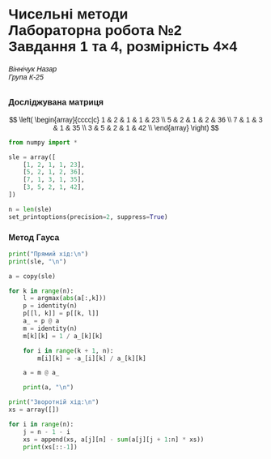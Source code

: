 # Чисельні методи <br> Лабораторна робота №2 <br> Завдання 1 та 4, розмірність 4×4
###### Віннічук Назар <br> Група К-25

### Досліджувана матриця

$$
    \left(
    \begin{array}{cccc|c}
        1 & 2 & 1 & 1 & 23 \\
        5 & 2 & 1 & 2 & 36 \\
        7 & 1 & 3 & 1 & 35 \\
        3 & 5 & 2 & 1 & 42 \\
    \end{array}
    \right)
$$

```python
from numpy import *

sle = array([
    [1, 2, 1, 1, 23],
    [5, 2, 1, 2, 36],
    [7, 1, 3, 1, 35],
    [3, 5, 2, 1, 42],
])

n = len(sle)
set_printoptions(precision=2, suppress=True)
```

### Метод Гауса

```python
print("Прямий хід:\n")
print(sle, "\n")

a = copy(sle)

for k in range(n):
    l = argmax(abs(a[:,k]))
    p = identity(n)
    p[[l, k]] = p[[k, l]]
    a_ = p @ a
    m = identity(n)
    m[k][k] = 1 / a_[k][k]

    for i in range(k + 1, n):
        m[i][k] = -a_[i][k] / a_[k][k]

    a = m @ a_

    print(a, "\n")

print("Зворотній хід:\n")
xs = array([])

for i in range(n):
    j = n - 1 - i
    xs = append(xs, a[j][n] - sum(a[j][j + 1:n] * xs))
    print(xs[::-1])
```


<style>
    body {
        font-family: sans-serif;
    }
    .MathJax * {
        color: inherit !important;
    }
</style>
